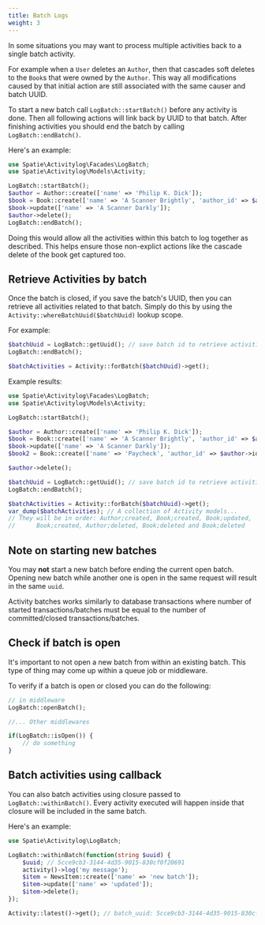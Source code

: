 ```yaml
---
title: Batch Logs
weight: 3
---
```


In some situations you may want to process multiple activities back to a single batch activity.

For example when a `User` deletes an `Author`, then that cascades soft deletes to the `Book`s that were owned by the `Author`. This way all modifications caused by that initial action are still associated with the same causer and batch UUID.

To start a new batch call `LogBatch::startBatch()` before any activity is done. Then all following actions will link back by UUID to that batch. After finishing activities you should end the batch by calling `LogBatch::endBatch()`.

Here's an example:

```php
use Spatie\Activitylog\Facades\LogBatch;
use Spatie\Activitylog\Models\Activity;

LogBatch::startBatch();
$author = Author::create(['name' => 'Philip K. Dick']);
$book = Book::create(['name' => 'A Scanner Brightly', 'author_id' => $author->id]);
$book->update(['name' => 'A Scanner Darkly']);
$author->delete();
LogBatch::endBatch();
```

Doing this would allow all the activities within this batch to log together as described. This helps ensure those non-explict actions like the cascade delete of the book get captured too.

## Retrieve Activities by batch

Once the batch is closed, if you save the batch's UUID, then you can retrieve all activities related to that batch. Simply do this by using the `Activity::whereBatchUuid($batchUuid)` lookup scope.

For example:
```php
$batchUuid = LogBatch::getUuid(); // save batch id to retrieve activities later
LogBatch::endBatch();

$batchActivities = Activity::forBatch($batchUuid)->get();
```

Example results:
```php
use Spatie\Activitylog\Facades\LogBatch;
use Spatie\Activitylog\Models\Activity;

LogBatch::startBatch();

$author = Author::create(['name' => 'Philip K. Dick']);
$book = Book::create(['name' => 'A Scanner Brightly', 'author_id' => $author->id]);
$book->update(['name' => 'A Scanner Darkly']);
$book2 = Book::create(['name' => 'Paycheck', 'author_id' => $author->id]);

$author->delete();

$batchUuid = LogBatch::getUuid(); // save batch id to retrieve activities later
LogBatch::endBatch();

$batchActivities = Activity::forBatch($batchUuid)->get();
var_dump($batchActivities); // A collection of Activity models...
// They will be in order: Author;created, Book;created, Book;updated,
//      Book;created, Author;deleted, Book;deleted and Book;deleted
```


## Note on starting new batches

You may **not** start a new batch before ending the current open batch. Opening new batch while another one is open in the same request will result in the same `uuid`.

Activity batches works similarly to database transactions where number of started transactions/batches must be equal to the number of committed/closed transactions/batches.

## Check if batch is open

It's important to not open a new batch from within an existing batch. This type of thing may come up within a queue job or middleware.

To verify if a batch is open or closed you can do the following:

```php
// in middleware
LogBatch::openBatch();

//... Other middlewares

if(LogBatch::isOpen()) {
    // do something
}

```

## Batch activities using callback

You can also batch activities using closure passed to `LogBatch::withinBatch()`. Every activity executed will happen inside that closure will be included in the same batch.

Here's an example:

```php
use Spatie\Activitylog\LogBatch;

LogBatch::withinBatch(function(string $uuid) {
    $uuid; // 5cce9cb3-3144-4d35-9015-830cf0f20691
    activity()->log('my message');
    $item = NewsItem::create(['name' => 'new batch']);
    $item->update(['name' => 'updated']);
    $item->delete();
});

Activity::latest()->get(); // batch_uuid: 5cce9cb3-3144-4d35-9015-830cf0f20691

```
